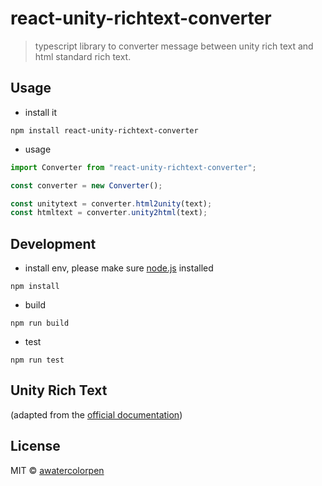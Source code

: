 # react-unity-richtext-converter

> typescript library to converter message between unity rich text and html standard rich text.

## Usage

- install it

```shell
npm install react-unity-richtext-converter
```

- usage

```typescript
import Converter from "react-unity-richtext-converter";

const converter = new Converter();

const unitytext = converter.html2unity(text);
const htmltext = converter.unity2html(text);
```

## Development

- install env, please make sure [node.js](https://nodejs.org) installed

```shell
npm install
```

- build

```shell
npm run build
```

- test

```shell
npm run test
```

## Unity Rich Text

(adapted from the [official documentation](https://docs.unity3d.com/Manual/StyledText.html))

## License

MIT © [awatercolorpen](https://github.com/awatercolorpen)
